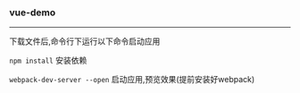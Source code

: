 ### vue-demo 
***
下载文件后,命令行下运行以下命令启动应用

`npm install` 安装依赖

`webpack-dev-server --open` 启动应用,预览效果(提前安装好webpack)
